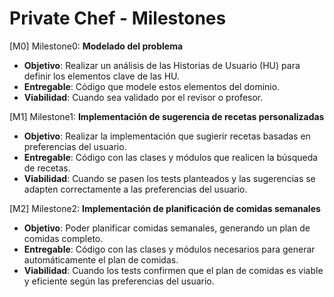 # Private Chef - Milestones

[M0] Milestone0: **Modelado del problema**

+ **Objetivo**: Realizar un análisis de las Historias de Usuario (HU) para definir los elementos clave de las HU.
+ **Entregable**: Código que modele estos elementos del dominio.
+ **Viabilidad**: Cuando sea validado por el revisor o profesor.

[M1] Milestone1: **Implementación de sugerencia de recetas personalizadas**

+ **Objetivo**: Realizar la implementación que sugierir recetas basadas en preferencias del usuario.
+ **Entregable**: Código con las clases y módulos que realicen la búsqueda de recetas.
+ **Viabilidad**: Cuando se pasen los tests planteados y las sugerencias se adapten correctamente a las preferencias del usuario.

[M2] Milestone2: **Implementación de planificación de comidas semanales**

+ **Objetivo**: Poder planificar comidas semanales, generando un plan de comidas completo.
+ **Entregable**: Código con las clases y módulos necesarios para generar automáticamente el plan de comidas.
+ **Viabilidad**: Cuando los tests confirmen que el plan de comidas es viable y eficiente según las preferencias del usuario.

